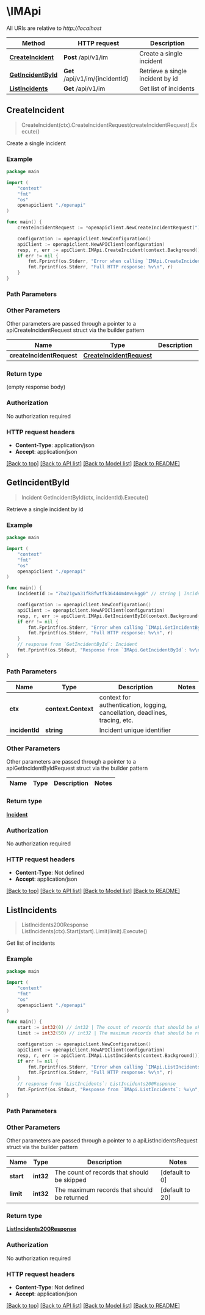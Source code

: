 # \IMApi

All URIs are relative to *http://localhost*

Method | HTTP request | Description
------------- | ------------- | -------------
[**CreateIncident**](IMApi.md#CreateIncident) | **Post** /api/v1/im | Create a single incident
[**GetIncidentById**](IMApi.md#GetIncidentById) | **Get** /api/v1/im/{incidentId} | Retrieve a single incident by id
[**ListIncidents**](IMApi.md#ListIncidents) | **Get** /api/v1/im | Get list of incidents



## CreateIncident

> CreateIncident(ctx).CreateIncidentRequest(createIncidentRequest).Execute()

Create a single incident



### Example

```go
package main

import (
    "context"
    "fmt"
    "os"
    openapiclient "./openapi"
)

func main() {
    createIncidentRequest := *openapiclient.NewCreateIncidentRequest("Incident on payroll system", "Since the release of a new Version the Data in the database is all  scrambled up and the System wont start.") // CreateIncidentRequest | 

    configuration := openapiclient.NewConfiguration()
    apiClient := openapiclient.NewAPIClient(configuration)
    resp, r, err := apiClient.IMApi.CreateIncident(context.Background()).CreateIncidentRequest(createIncidentRequest).Execute()
    if err != nil {
        fmt.Fprintf(os.Stderr, "Error when calling `IMApi.CreateIncident``: %v\n", err)
        fmt.Fprintf(os.Stderr, "Full HTTP response: %v\n", r)
    }
}
```

### Path Parameters



### Other Parameters

Other parameters are passed through a pointer to a apiCreateIncidentRequest struct via the builder pattern


Name | Type | Description  | Notes
------------- | ------------- | ------------- | -------------
 **createIncidentRequest** | [**CreateIncidentRequest**](CreateIncidentRequest.md) |  | 

### Return type

 (empty response body)

### Authorization

No authorization required

### HTTP request headers

- **Content-Type**: application/json
- **Accept**: application/json

[[Back to top]](#) [[Back to API list]](../README.md#documentation-for-api-endpoints)
[[Back to Model list]](../README.md#documentation-for-models)
[[Back to README]](../README.md)


## GetIncidentById

> Incident GetIncidentById(ctx, incidentId).Execute()

Retrieve a single incident by id



### Example

```go
package main

import (
    "context"
    "fmt"
    "os"
    openapiclient "./openapi"
)

func main() {
    incidentId := "7bu21gwa31fk8fwtfk36444m4mvukgg0" // string | Incident unique identifier

    configuration := openapiclient.NewConfiguration()
    apiClient := openapiclient.NewAPIClient(configuration)
    resp, r, err := apiClient.IMApi.GetIncidentById(context.Background(), incidentId).Execute()
    if err != nil {
        fmt.Fprintf(os.Stderr, "Error when calling `IMApi.GetIncidentById``: %v\n", err)
        fmt.Fprintf(os.Stderr, "Full HTTP response: %v\n", r)
    }
    // response from `GetIncidentById`: Incident
    fmt.Fprintf(os.Stdout, "Response from `IMApi.GetIncidentById`: %v\n", resp)
}
```

### Path Parameters


Name | Type | Description  | Notes
------------- | ------------- | ------------- | -------------
**ctx** | **context.Context** | context for authentication, logging, cancellation, deadlines, tracing, etc.
**incidentId** | **string** | Incident unique identifier | 

### Other Parameters

Other parameters are passed through a pointer to a apiGetIncidentByIdRequest struct via the builder pattern


Name | Type | Description  | Notes
------------- | ------------- | ------------- | -------------


### Return type

[**Incident**](Incident.md)

### Authorization

No authorization required

### HTTP request headers

- **Content-Type**: Not defined
- **Accept**: application/json

[[Back to top]](#) [[Back to API list]](../README.md#documentation-for-api-endpoints)
[[Back to Model list]](../README.md#documentation-for-models)
[[Back to README]](../README.md)


## ListIncidents

> ListIncidents200Response ListIncidents(ctx).Start(start).Limit(limit).Execute()

Get list of incidents



### Example

```go
package main

import (
    "context"
    "fmt"
    "os"
    openapiclient "./openapi"
)

func main() {
    start := int32(0) // int32 | The count of records that should be skipped (optional) (default to 0)
    limit := int32(50) // int32 | The maximum records that should be returned (optional) (default to 20)

    configuration := openapiclient.NewConfiguration()
    apiClient := openapiclient.NewAPIClient(configuration)
    resp, r, err := apiClient.IMApi.ListIncidents(context.Background()).Start(start).Limit(limit).Execute()
    if err != nil {
        fmt.Fprintf(os.Stderr, "Error when calling `IMApi.ListIncidents``: %v\n", err)
        fmt.Fprintf(os.Stderr, "Full HTTP response: %v\n", r)
    }
    // response from `ListIncidents`: ListIncidents200Response
    fmt.Fprintf(os.Stdout, "Response from `IMApi.ListIncidents`: %v\n", resp)
}
```

### Path Parameters



### Other Parameters

Other parameters are passed through a pointer to a apiListIncidentsRequest struct via the builder pattern


Name | Type | Description  | Notes
------------- | ------------- | ------------- | -------------
 **start** | **int32** | The count of records that should be skipped | [default to 0]
 **limit** | **int32** | The maximum records that should be returned | [default to 20]

### Return type

[**ListIncidents200Response**](ListIncidents200Response.md)

### Authorization

No authorization required

### HTTP request headers

- **Content-Type**: Not defined
- **Accept**: application/json

[[Back to top]](#) [[Back to API list]](../README.md#documentation-for-api-endpoints)
[[Back to Model list]](../README.md#documentation-for-models)
[[Back to README]](../README.md)

